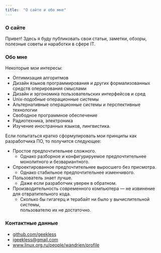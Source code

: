 ```yaml
---
title:  "О сайте и обо мне"
---
```


### О сайте

Привет! Здесь я буду публиковать свои статьи, заметки, обзоры, полезные советы и наработки в сфере IT.


### Обо мне

Некоторые мои интересы:

<ul>
  <li>Оптимизация алгоритмов</li>
  <li>Дизайн языков программирования и других формализованных средств оперирования смыслами</li>
  <li>Дизайн и эргономика пользовательских интерфейсов и сред</li>
  <li>Unix-подобные операционные системы</li>
  <li>Альтернативные операционные системы и перспективные технологии</li>
  <li>Свободное программное обеспечение</li>
  <li>Радиотехника, электроника</li>
  <li>Изучение иностранных языков, лингвистика.</li>
</ul>

Если попытаться кратко сформулировать мои принципы как разработчика ПО, то получится следующее:

<ul>
  <li>Простое предпочтительнее сложного.
    <ul>
        <li>Однако разборное и конфигурируемое предпочтительнее монолитного и безвариантного.</li>
    </ul>
  </li>
  <li>Спроектированное предпочтительнее выросшего без присмотра.
    <ul>
        <li>Однако стабильное предпочтительнее изменчивого.</li>
    </ul>
  </li>
  <li>Пользователь знает лучше.
    <ul>
        <li>Даже если разработчик уверен в обратном.</li>
    </ul>
  </li>
  <li>Производительность современного компьютера — не извинение для отвратительного кода.
    <ul>
        <li>Сколько бы гигагерц и терабайт ни было у вычислительной системы, <br> пользователю их не достаточно.</li>
    </ul>
  </li>
</ul>


### Контактные данные

<ul>
  <li><a href="https://github.com/geekless">github.com/geekless</a></li>
  <li><a href="mailto:igeekless@gmail.com">igeekless@gmail.com</a></li>
  <li><a href="https://www.linux.org.ru/people/wandrien/profile"><span class='break-all'>www.linux.org.ru/people/wandrien/profile</span></a></li>
</ul>
